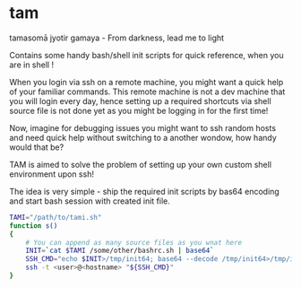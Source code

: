 # tam
tamasomā jyotir gamaya - From darkness, lead me to light

Contains some handy bash/shell init scripts for quick reference, when you are in shell !

When you login via ssh on a remote machine, you might want a quick help of your familiar commands.
This remote machine is not a dev machine that you will login every day, hence setting up a required
shortcuts via shell source file is not done yet as you might be logging in for the first time!

Now, imagine for debugging issues you might want to ssh random hosts and need quick help
without switching to a another wondow, how handy would that be?

TAM is aimed to solve the problem of setting up your own custom shell environment
upon ssh!

The idea is very simple - ship the required init scripts by bas64 encoding and
start bash session with created init file.

```bash
TAMI="/path/to/tami.sh"
function s()
{
	# You can append as many source files as you wnat here
	INIT=`cat $TAMI /some/other/bashrc.sh | base64`
	SSH_CMD="echo $INIT>/tmp/init64; base64 --decode /tmp/init64>/tmp/init; bash --init-file /tmp/init"
	ssh -t <user>@<hostname> "${SSH_CMD}"
}
```
